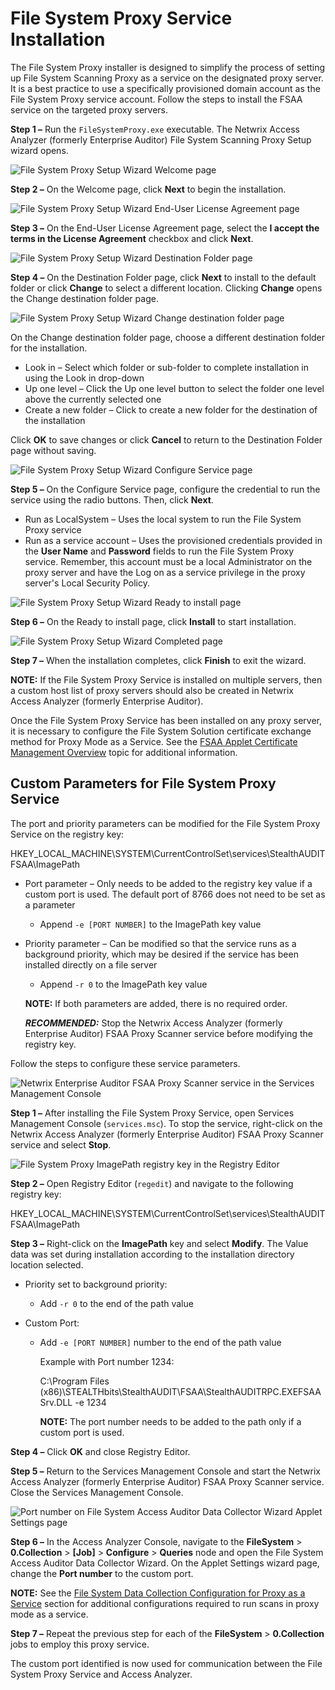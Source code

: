 # File System Proxy Service Installation

The File System Proxy installer is designed to simplify the process of setting up File System
Scanning Proxy as a service on the designated proxy server. It is a best practice to use a
specifically provisioned domain account as the File System Proxy service account. Follow the steps
to install the FSAA service on the targeted proxy servers.

**Step 1 –** Run the `FileSystemProxy.exe` executable. The Netwrix Access Analyzer (formerly
Enterprise Auditor) File System Scanning Proxy Setup wizard opens.

![File System Proxy Setup Wizard Welcome page](/img/product_docs/activitymonitor/activitymonitor/install/welcome.webp)

**Step 2 –** On the Welcome page, click **Next** to begin the installation.

![File System Proxy Setup Wizard End-User License Agreement page](/img/product_docs/activitymonitor/activitymonitor/install/eula.webp)

**Step 3 –** On the End-User License Agreement page, select the **I accept the terms in the License
Agreement** checkbox and click **Next**.

![File System Proxy Setup Wizard Destination Folder page](/img/product_docs/accessanalyzer/install/filesystemproxy/destination.webp)

**Step 4 –** On the Destination Folder page, click **Next** to install to the default folder or
click **Change** to select a different location. Clicking **Change** opens the Change destination
folder page.

![File System Proxy Setup Wizard Change destination folder page](/img/product_docs/activitymonitor/activitymonitor/install/agent/changedestination.webp)

On the Change destination folder page, choose a different destination folder for the installation.

- Look in – Select which folder or sub-folder to complete installation in using the Look in
  drop-down
- Up one level – Click the Up one level button to select the folder one level above the currently
  selected one
- Create a new folder – Click to create a new folder for the destination of the installation

Click **OK** to save changes or click **Cancel** to return to the Destination Folder page without
saving.

![File System Proxy Setup Wizard Configure Service page](/img/product_docs/accessanalyzer/install/filesystemproxy/configureservice.webp)

**Step 5 –** On the Configure Service page, configure the credential to run the service using the
radio buttons. Then, click **Next**.

- Run as LocalSystem – Uses the local system to run the File System Proxy service
- Run as a service account – Uses the provisioned credentials provided in the **User Name** and
  **Password** fields to run the File System Proxy service. Remember, this account must be a local
  Administrator on the proxy server and have the Log on as a service privilege in the proxy server's
  Local Security Policy.

![File System Proxy Setup Wizard Ready to install page](/img/product_docs/activitymonitor/activitymonitor/install/ready.webp)

**Step 6 –** On the Ready to install page, click **Install** to start installation.

![File System Proxy Setup Wizard Completed page](/img/product_docs/activitymonitor/activitymonitor/install/complete.webp)

**Step 7 –** When the installation completes, click **Finish** to exit the wizard.

**NOTE:** If the File System Proxy Service is installed on multiple servers, then a custom host list
of proxy servers should also be created in Netwrix Access Analyzer (formerly Enterprise Auditor).

Once the File System Proxy Service has been installed on any proxy server, it is necessary to
configure the File System Solution certificate exchange method for Proxy Mode as a Service. See the
[FSAA Applet Certificate Management Overview](/docs/accessanalyzer/12.0/administration/data-collectors/fsaa/certificatemanagement.md)
topic for additional information.

## Custom Parameters for File System Proxy Service

The port and priority parameters can be modified for the File System Proxy Service on the registry
key:

HKEY_LOCAL_MACHINE\SYSTEM\CurrentControlSet\services\StealthAUDITFSAA\ImagePath

- Port parameter – Only needs to be added to the registry key value if a custom port is used. The
  default port of 8766 does not need to be set as a parameter
  - Append `-e [PORT NUMBER]` to the ImagePath key value
- Priority parameter – Can be modified so that the service runs as a background priority, which may
  be desired if the service has been installed directly on a file server

  - Append `-r 0` to the ImagePath key value

  **NOTE:** If both parameters are added, there is no required order.

  **_RECOMMENDED:_** Stop the Netwrix Access Analyzer (formerly Enterprise Auditor) FSAA Proxy
  Scanner service before modifying the registry key.

Follow the steps to configure these service parameters.

![Netwrix Enterprise Auditor FSAA Proxy Scanner service in the Services Management Console](/img/product_docs/accessanalyzer/install/filesystemproxy/service.webp)

**Step 1 –** After installing the File System Proxy Service, open Services Management Console
(`services.msc`). To stop the service, right-click on the Netwrix Access Analyzer (formerly
Enterprise Auditor) FSAA Proxy Scanner service and select **Stop**.

![File System Proxy ImagePath registry key in the Registry Editor](/img/product_docs/accessanalyzer/install/filesystemproxy/regedit.webp)

**Step 2 –** Open Registry Editor (`regedit`) and navigate to the following registry key:

HKEY_LOCAL_MACHINE\SYSTEM\CurrentControlSet\services\StealthAUDITFSAA\ImagePath

**Step 3 –** Right-click on the **ImagePath** key and select **Modify**. The Value data was set
during installation according to the installation directory location selected.

- Priority set to background priority:
  - Add `-r 0` to the end of the path value
- Custom Port:

  - Add `-e [PORT NUMBER]` number to the end of the path value

    Example with Port number 1234:

    C:\Program Files (x86)\STEALTHbits\StealthAUDIT\FSAA\StealthAUDITRPC.EXEFSAASrv.DLL -e 1234

    **NOTE:** The port number needs to be added to the path only if a custom port is used.

**Step 4 –** Click **OK** and close Registry Editor.

**Step 5 –** Return to the Services Management Console and start the Netwrix Access Analyzer
(formerly Enterprise Auditor) FSAA Proxy Scanner service. Close the Services Management Console.

![Port number on File System Access Auditor Data Collector Wizard Applet Settings page](/img/product_docs/accessanalyzer/install/filesystemproxy/dcwizardportnumber.webp)

**Step 6 –** In the Access Analyzer Console, navigate to the **FileSystem** > **0.Collection** >
**[Job]** > **Configure** > **Queries** node and open the File System Access Auditor Data Collector
Wizard. On the Applet Settings wizard page, change the **Port number** to the custom port.

**NOTE:** See the
[File System Data Collection Configuration for Proxy as a Service](/docs/accessanalyzer/12.0/installation/filesystemproxy/configuredatacollector.md)
section for additional configurations required to run scans in proxy mode as a service.

**Step 7 –** Repeat the previous step for each of the **FileSystem** > **0.Collection** jobs to
employ this proxy service.

The custom port identified is now used for communication between the File System Proxy Service and
Access Analyzer.
